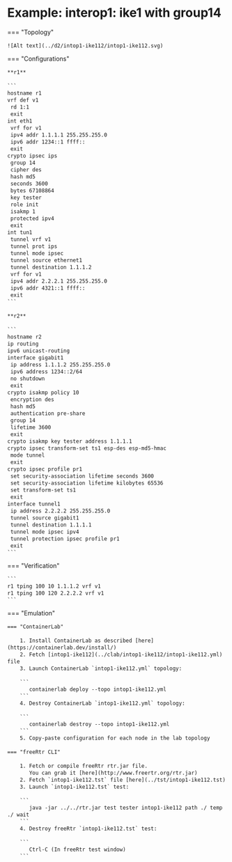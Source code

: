 # Example: interop1: ike1 with group14

=== "Topology"

    ![Alt text](../d2/intop1-ike112/intop1-ike112.svg)

=== "Configurations"

    **r1**

    ```
    hostname r1
    vrf def v1
     rd 1:1
     exit
    int eth1
     vrf for v1
     ipv4 addr 1.1.1.1 255.255.255.0
     ipv6 addr 1234::1 ffff::
     exit
    crypto ipsec ips
     group 14
     cipher des
     hash md5
     seconds 3600
     bytes 67108864
     key tester
     role init
     isakmp 1
     protected ipv4
     exit
    int tun1
     tunnel vrf v1
     tunnel prot ips
     tunnel mode ipsec
     tunnel source ethernet1
     tunnel destination 1.1.1.2
     vrf for v1
     ipv4 addr 2.2.2.1 255.255.255.0
     ipv6 addr 4321::1 ffff::
     exit
    ```

    **r2**

    ```
    hostname r2
    ip routing
    ipv6 unicast-routing
    interface gigabit1
     ip address 1.1.1.2 255.255.255.0
     ipv6 address 1234::2/64
     no shutdown
     exit
    crypto isakmp policy 10
     encryption des
     hash md5
     authentication pre-share
     group 14
     lifetime 3600
     exit
    crypto isakmp key tester address 1.1.1.1
    crypto ipsec transform-set ts1 esp-des esp-md5-hmac
     mode tunnel
     exit
    crypto ipsec profile pr1
     set security-association lifetime seconds 3600
     set security-association lifetime kilobytes 65536
     set transform-set ts1
     exit
    interface tunnel1
     ip address 2.2.2.2 255.255.255.0
     tunnel source gigabit1
     tunnel destination 1.1.1.1
     tunnel mode ipsec ipv4
     tunnel protection ipsec profile pr1
     exit
    ```

=== "Verification"

    ```
    r1 tping 100 10 1.1.1.2 vrf v1
    r1 tping 100 120 2.2.2.2 vrf v1
    ```

=== "Emulation"

    === "ContainerLab"

        1. Install ContainerLab as described [here](https://containerlab.dev/install/)  
        2. Fetch [intop1-ike112](../clab/intop1-ike112/intop1-ike112.yml) file  
        3. Launch ContainerLab `intop1-ike112.yml` topology:  

        ```
           containerlab deploy --topo intop1-ike112.yml  
        ```
        4. Destroy ContainerLab `intop1-ike112.yml` topology:  

        ```
           containerlab destroy --topo intop1-ike112.yml  
        ```
        5. Copy-paste configuration for each node in the lab topology

    === "freeRtr CLI"

        1. Fetch or compile freeRtr rtr.jar file.  
           You can grab it [here](http://www.freertr.org/rtr.jar)  
        2. Fetch `intop1-ike112.tst` file [here](../tst/intop1-ike112.tst)  
        3. Launch `intop1-ike112.tst` test:  

        ```
           java -jar ../../rtr.jar test tester intop1-ike112 path ./ temp ./ wait
        ```
        4. Destroy freeRtr `intop1-ike112.tst` test:  

        ```
           Ctrl-C (In freeRtr test window)
        ```

